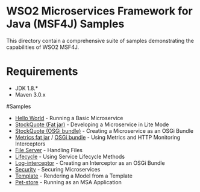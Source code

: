 # WSO2 Microservices Framework for Java (MSF4J) Samples

This directory contain a comprehensive suite of samples demonstrating the capabilities of WSO2 MSF4J.

# Requirements
* JDK 1.8.*
* Maven 3.0.x

#Samples
* [Hello World](helloworld) - Running a Basic Microservice
* [StockQuote (Fat jar)](stockquote/stockquote-fatjar) - Developing a Microservice in Lite Mode
* [StockQuote (OSGi bundle)](stockquote/stockquote-bundle) - Creating a Microservice as an OSGi Bundle
* [Metrics fat jar](metrics/metrics-httpmon-fatjar) / [OSGi bundle](metrics/metrics-httpmon-bundle) - Using Metrics and HTTP Monitoring Interceptors
* [File Server](fileserver) - Handling Files
* [Lifecycle](lifecycle) - Using Service Lifecycle Methods
* [Log-interceptor](log-interceptor-bundle) - Creating an Interceptor as an OSGi Bundle
* [Security](security) - Securing Microservices
* [Template](template) - Rendering a Model from a Template
* [Pet-store](petstore) - Running as an MSA Application

